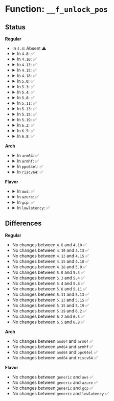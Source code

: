 # Function: <code>__f_unlock_pos</code>

## Status
<b>Regular</b>
<ul>
<li>
In <code>4.4</code>: Absent ⚠️
</li>
<li>
<details>
<summary>In <code>4.8</code>: ✅</summary>

```c
void __f_unlock_pos(struct file *f);
```

**Collision:** Unique Global

**Inline:** No

**Transformation:** False

**Instances:**

```
In fs/file.c (ffffffff81253370)
Location: fs/file.c:787
Inline: False
Direct callers:
  - fs/read_write.c:do_compat_readv
  - fs/read_write.c:do_writev
  - fs/read_write.c:do_readv
  - fs/read_write.c:SyS_write
  - fs/read_write.c:SyS_read
  - fs/read_write.c:SyS_llseek
  - fs/read_write.c:compat_SyS_lseek
  - fs/readdir.c:SyS_getdents64
  - fs/readdir.c:SyS_getdents
  - fs/readdir.c:SyS_old_readdir
  - fs/compat.c:compat_SyS_getdents64
  - fs/compat.c:compat_SyS_getdents
  - fs/compat.c:compat_SyS_old_readdir
```
**Symbols:**

```
ffffffff81253370-ffffffff81253384: __f_unlock_pos (STB_GLOBAL)
```
</details>
</li>
<li>
<details>
<summary>In <code>4.10</code>: ✅</summary>

```c
void __f_unlock_pos(struct file *f);
```

**Collision:** Unique Global

**Inline:** No

**Transformation:** False

**Instances:**

```
In fs/file.c (ffffffff812665c0)
Location: fs/file.c:787
Inline: False
Direct callers:
  - fs/read_write.c:do_compat_readv
  - fs/read_write.c:do_writev
  - fs/read_write.c:do_readv
  - fs/read_write.c:SyS_write
  - fs/read_write.c:SyS_read
  - fs/read_write.c:SyS_llseek
  - fs/read_write.c:compat_SyS_lseek
  - fs/readdir.c:SyS_getdents64
  - fs/readdir.c:SyS_getdents
  - fs/readdir.c:SyS_old_readdir
  - fs/compat.c:compat_SyS_getdents64
  - fs/compat.c:compat_SyS_getdents
  - fs/compat.c:compat_SyS_old_readdir
```
**Symbols:**

```
ffffffff812665c0-ffffffff812665d4: __f_unlock_pos (STB_GLOBAL)
```
</details>
</li>
<li>
<details>
<summary>In <code>4.13</code>: ✅</summary>

```c
void __f_unlock_pos(struct file *f);
```

**Collision:** Unique Global

**Inline:** No

**Transformation:** False

**Instances:**

```
In fs/file.c (ffffffff81273da0)
Location: fs/file.c:773
Inline: False
Direct callers:
  - fs/read_write.c:do_compat_writev
  - fs/read_write.c:do_compat_readv
  - fs/read_write.c:do_writev
  - fs/read_write.c:do_readv
  - fs/read_write.c:SyS_write
  - fs/read_write.c:SyS_read
  - fs/read_write.c:SyS_llseek
  - fs/read_write.c:compat_SyS_lseek
  - fs/readdir.c:compat_SyS_getdents
  - fs/readdir.c:compat_SyS_old_readdir
  - fs/readdir.c:SyS_getdents64
  - fs/readdir.c:SyS_getdents
  - fs/readdir.c:SyS_old_readdir
```
**Symbols:**

```
ffffffff81273da0-ffffffff81273db4: __f_unlock_pos (STB_GLOBAL)
```
</details>
</li>
<li>
<details>
<summary>In <code>4.15</code>: ✅</summary>

```c
void __f_unlock_pos(struct file *f);
```

**Collision:** Unique Global

**Inline:** No

**Transformation:** False

**Instances:**

```
In fs/file.c (ffffffff81296670)
Location: fs/file.c:776
Inline: False
Direct callers:
  - fs/read_write.c:do_compat_writev
  - fs/read_write.c:do_compat_readv
  - fs/read_write.c:do_writev
  - fs/read_write.c:do_readv
  - fs/read_write.c:SyS_write
  - fs/read_write.c:SyS_read
  - fs/read_write.c:SyS_llseek
  - fs/read_write.c:compat_SyS_lseek
  - fs/readdir.c:compat_SyS_getdents
  - fs/readdir.c:compat_SyS_old_readdir
  - fs/readdir.c:SyS_getdents64
  - fs/readdir.c:SyS_getdents
  - fs/readdir.c:SyS_old_readdir
```
**Symbols:**

```
ffffffff81296670-ffffffff81296684: __f_unlock_pos (STB_GLOBAL)
```
</details>
</li>
<li>
<details>
<summary>In <code>4.18</code>: ✅</summary>

```c
void __f_unlock_pos(struct file *f);
```

**Collision:** Unique Global

**Inline:** No

**Transformation:** False

**Instances:**

```
In fs/file.c (ffffffff812bca30)
Location: fs/file.c:772
Inline: False
Direct callers:
  - fs/read_write.c:do_compat_writev
  - fs/read_write.c:do_compat_readv
  - fs/read_write.c:do_writev
  - fs/read_write.c:do_readv
  - fs/read_write.c:ksys_write
  - fs/read_write.c:ksys_read
  - fs/read_write.c:__ia32_sys_llseek
  - fs/read_write.c:__x64_sys_llseek
  - fs/read_write.c:ksys_lseek
  - fs/readdir.c:__x32_compat_sys_getdents
  - fs/readdir.c:__ia32_compat_sys_getdents
  - fs/readdir.c:__x32_compat_sys_old_readdir
  - fs/readdir.c:__ia32_compat_sys_old_readdir
  - fs/readdir.c:ksys_getdents64
  - fs/readdir.c:__ia32_sys_getdents
  - fs/readdir.c:__x64_sys_getdents
  - fs/readdir.c:__ia32_sys_old_readdir
  - fs/readdir.c:__x64_sys_old_readdir
```
**Symbols:**

```
ffffffff812bca30-ffffffff812bca44: __f_unlock_pos (STB_GLOBAL)
```
</details>
</li>
<li>
<details>
<summary>In <code>5.0</code>: ✅</summary>

```c
void __f_unlock_pos(struct file *f);
```

**Collision:** Unique Global

**Inline:** No

**Transformation:** False

**Instances:**

```
In fs/file.c (ffffffff812d1cf0)
Location: fs/file.c:802
Inline: False
Direct callers:
  - fs/read_write.c:do_compat_writev
  - fs/read_write.c:do_compat_readv
  - fs/read_write.c:do_writev
  - fs/read_write.c:do_readv
  - fs/read_write.c:ksys_write
  - fs/read_write.c:ksys_read
  - fs/read_write.c:__ia32_sys_llseek
  - fs/read_write.c:__x64_sys_llseek
  - fs/read_write.c:ksys_lseek
  - fs/readdir.c:__x32_compat_sys_getdents
  - fs/readdir.c:__ia32_compat_sys_getdents
  - fs/readdir.c:__x32_compat_sys_old_readdir
  - fs/readdir.c:__ia32_compat_sys_old_readdir
  - fs/readdir.c:ksys_getdents64
  - fs/readdir.c:__ia32_sys_getdents
  - fs/readdir.c:__x64_sys_getdents
  - fs/readdir.c:__ia32_sys_old_readdir
  - fs/readdir.c:__x64_sys_old_readdir
```
**Symbols:**

```
ffffffff812d1cf0-ffffffff812d1d04: __f_unlock_pos (STB_GLOBAL)
```
</details>
</li>
<li>
<details>
<summary>In <code>5.3</code>: ✅</summary>

```c
void __f_unlock_pos(struct file *f);
```

**Collision:** Unique Global

**Inline:** No

**Transformation:** False

**Instances:**

```
In fs/file.c (ffffffff812eed20)
Location: fs/file.c:808
Inline: False
Direct callers:
  - fs/read_write.c:do_compat_writev
  - fs/read_write.c:do_compat_readv
  - fs/read_write.c:do_writev
  - fs/read_write.c:do_readv
  - fs/read_write.c:ksys_write
  - fs/read_write.c:ksys_read
  - fs/read_write.c:__ia32_sys_llseek
  - fs/read_write.c:__x64_sys_llseek
  - fs/read_write.c:ksys_lseek
  - fs/readdir.c:__x32_compat_sys_getdents
  - fs/readdir.c:__ia32_compat_sys_getdents
  - fs/readdir.c:__x32_compat_sys_old_readdir
  - fs/readdir.c:__ia32_compat_sys_old_readdir
  - fs/readdir.c:ksys_getdents64
  - fs/readdir.c:__ia32_sys_getdents
  - fs/readdir.c:__x64_sys_getdents
  - fs/readdir.c:__ia32_sys_old_readdir
  - fs/readdir.c:__x64_sys_old_readdir
```
**Symbols:**

```
ffffffff812eed20-ffffffff812eed34: __f_unlock_pos (STB_GLOBAL)
```
</details>
</li>
<li>
<details>
<summary>In <code>5.4</code>: ✅</summary>

```c
void __f_unlock_pos(struct file *f);
```

**Collision:** Unique Global

**Inline:** No

**Transformation:** False

**Instances:**

```
In fs/file.c (ffffffff813007e0)
Location: fs/file.c:808
Inline: False
Direct callers:
  - fs/read_write.c:do_compat_writev
  - fs/read_write.c:do_compat_readv
  - fs/read_write.c:do_writev
  - fs/read_write.c:do_readv
  - fs/read_write.c:ksys_write
  - fs/read_write.c:ksys_read
  - fs/read_write.c:__ia32_sys_llseek
  - fs/read_write.c:__x64_sys_llseek
  - fs/read_write.c:ksys_lseek
  - fs/readdir.c:__x32_compat_sys_getdents
  - fs/readdir.c:__ia32_compat_sys_getdents
  - fs/readdir.c:__x32_compat_sys_old_readdir
  - fs/readdir.c:__ia32_compat_sys_old_readdir
  - fs/readdir.c:ksys_getdents64
  - fs/readdir.c:__ia32_sys_getdents
  - fs/readdir.c:__x64_sys_getdents
  - fs/readdir.c:__ia32_sys_old_readdir
  - fs/readdir.c:__x64_sys_old_readdir
```
**Symbols:**

```
ffffffff813007e0-ffffffff813007f4: __f_unlock_pos (STB_GLOBAL)
```
</details>
</li>
<li>
<details>
<summary>In <code>5.8</code>: ✅</summary>

```c
void __f_unlock_pos(struct file *f);
```

**Collision:** Unique Global

**Inline:** No

**Transformation:** False

**Instances:**

```
In fs/file.c (ffffffff81339a00)
Location: fs/file.c:833
Inline: False
Direct callers:
  - fs/read_write.c:do_compat_writev
  - fs/read_write.c:do_compat_readv
  - fs/read_write.c:do_writev
  - fs/read_write.c:do_readv
  - fs/read_write.c:ksys_write
  - fs/read_write.c:ksys_read
  - fs/read_write.c:__ia32_sys_llseek
  - fs/read_write.c:__x64_sys_llseek
  - fs/read_write.c:ksys_lseek
  - fs/readdir.c:__x32_compat_sys_getdents
  - fs/readdir.c:__ia32_compat_sys_getdents
  - fs/readdir.c:__x32_compat_sys_old_readdir
  - fs/readdir.c:__ia32_compat_sys_old_readdir
  - fs/readdir.c:ksys_getdents64
  - fs/readdir.c:__ia32_sys_getdents
  - fs/readdir.c:__x64_sys_getdents
  - fs/readdir.c:__ia32_sys_old_readdir
  - fs/readdir.c:__x64_sys_old_readdir
```
**Symbols:**

```
ffffffff81339a00-ffffffff81339a14: __f_unlock_pos (STB_GLOBAL)
```
</details>
</li>
<li>
<details>
<summary>In <code>5.11</code>: ✅</summary>

```c
void __f_unlock_pos(struct file *f);
```

**Collision:** Unique Global

**Inline:** No

**Transformation:** False

**Instances:**

```
In fs/file.c (ffffffff81345730)
Location: fs/file.c:969
Inline: False
Direct callers:
  - fs/read_write.c:do_writev
  - fs/read_write.c:do_readv
  - fs/read_write.c:ksys_write
  - fs/read_write.c:ksys_read
  - fs/read_write.c:__ia32_sys_llseek
  - fs/read_write.c:__x64_sys_llseek
  - fs/read_write.c:ksys_lseek
  - fs/readdir.c:__x32_compat_sys_getdents
  - fs/readdir.c:__ia32_compat_sys_getdents
  - fs/readdir.c:__x32_compat_sys_old_readdir
  - fs/readdir.c:__ia32_compat_sys_old_readdir
  - fs/readdir.c:__ia32_sys_getdents64
  - fs/readdir.c:__x64_sys_getdents64
  - fs/readdir.c:__ia32_sys_getdents
  - fs/readdir.c:__x64_sys_getdents
  - fs/readdir.c:__ia32_sys_old_readdir
  - fs/readdir.c:__x64_sys_old_readdir
```
**Symbols:**

```
ffffffff81345730-ffffffff81345744: __f_unlock_pos (STB_GLOBAL)
```
</details>
</li>
<li>
<details>
<summary>In <code>5.13</code>: ✅</summary>

```c
void __f_unlock_pos(struct file *f);
```

**Collision:** Unique Global

**Inline:** No

**Transformation:** False

**Instances:**

```
In fs/file.c (ffffffff8134bad0)
Location: fs/file.c:981
Inline: False
Direct callers:
  - fs/read_write.c:do_writev
  - fs/read_write.c:do_readv
  - fs/read_write.c:ksys_write
  - fs/read_write.c:ksys_read
  - fs/read_write.c:__ia32_sys_llseek
  - fs/read_write.c:__x64_sys_llseek
  - fs/read_write.c:ksys_lseek
  - fs/readdir.c:__x32_compat_sys_getdents
  - fs/readdir.c:__ia32_compat_sys_getdents
  - fs/readdir.c:__x32_compat_sys_old_readdir
  - fs/readdir.c:__ia32_compat_sys_old_readdir
  - fs/readdir.c:__ia32_sys_getdents64
  - fs/readdir.c:__x64_sys_getdents64
  - fs/readdir.c:__ia32_sys_getdents
  - fs/readdir.c:__x64_sys_getdents
  - fs/readdir.c:__ia32_sys_old_readdir
  - fs/readdir.c:__x64_sys_old_readdir
```
**Symbols:**

```
ffffffff8134bad0-ffffffff8134bae4: __f_unlock_pos (STB_GLOBAL)
```
</details>
</li>
<li>
<details>
<summary>In <code>5.15</code>: ✅</summary>

```c
void __f_unlock_pos(struct file *f);
```

**Collision:** Unique Global

**Inline:** No

**Transformation:** False

**Instances:**

```
In fs/file.c (ffffffff81399910)
Location: fs/file.c:1041
Inline: False
Direct callers:
  - fs/read_write.c:do_writev
  - fs/read_write.c:do_readv
  - fs/read_write.c:ksys_write
  - fs/read_write.c:ksys_read
  - fs/read_write.c:__ia32_sys_llseek
  - fs/read_write.c:__x64_sys_llseek
  - fs/read_write.c:ksys_lseek
  - fs/readdir.c:__x64_compat_sys_getdents
  - fs/readdir.c:__ia32_compat_sys_getdents
  - fs/readdir.c:__x64_compat_sys_old_readdir
  - fs/readdir.c:__ia32_compat_sys_old_readdir
  - fs/readdir.c:__ia32_sys_getdents64
  - fs/readdir.c:__x64_sys_getdents64
  - fs/readdir.c:__ia32_sys_getdents
  - fs/readdir.c:__x64_sys_getdents
  - fs/readdir.c:__ia32_sys_old_readdir
  - fs/readdir.c:__x64_sys_old_readdir
```
**Symbols:**

```
ffffffff81399910-ffffffff81399924: __f_unlock_pos (STB_GLOBAL)
```
</details>
</li>
<li>
<details>
<summary>In <code>5.19</code>: ✅</summary>

```c
void __f_unlock_pos(struct file *f);
```

**Collision:** Unique Global

**Inline:** No

**Transformation:** False

**Instances:**

```
In fs/file.c (ffffffff8141c300)
Location: fs/file.c:1043
Inline: False
Direct callers:
  - fs/read_write.c:do_writev
  - fs/read_write.c:do_writev
  - fs/read_write.c:do_readv
  - fs/read_write.c:do_readv
  - fs/read_write.c:ksys_write
  - fs/read_write.c:ksys_read
  - fs/read_write.c:__ia32_sys_llseek
  - fs/read_write.c:__x64_sys_llseek
  - fs/read_write.c:ksys_lseek
  - fs/readdir.c:__ia32_compat_sys_getdents
  - fs/readdir.c:__ia32_compat_sys_old_readdir
  - fs/readdir.c:__ia32_sys_getdents64
  - fs/readdir.c:__x64_sys_getdents64
  - fs/readdir.c:__ia32_sys_getdents
  - fs/readdir.c:__x64_sys_getdents
  - fs/readdir.c:__ia32_sys_old_readdir
  - fs/readdir.c:__x64_sys_old_readdir
```
**Symbols:**

```
ffffffff8141c300-ffffffff8141c31a: __f_unlock_pos (STB_GLOBAL)
```
</details>
</li>
<li>
<details>
<summary>In <code>6.2</code>: ✅</summary>

```c
void __f_unlock_pos(struct file *f);
```

**Collision:** Unique Global

**Inline:** No

**Transformation:** False

**Instances:**

```
In fs/file.c (ffffffff814a83f0)
Location: fs/file.c:1053
Inline: False
Direct callers:
  - fs/read_write.c:do_writev
  - fs/read_write.c:do_writev
  - fs/read_write.c:do_readv
  - fs/read_write.c:do_readv
  - fs/read_write.c:ksys_write
  - fs/read_write.c:ksys_read
  - fs/read_write.c:__ia32_sys_llseek
  - fs/read_write.c:__x64_sys_llseek
  - fs/read_write.c:ksys_lseek
  - fs/readdir.c:__ia32_compat_sys_getdents
  - fs/readdir.c:__ia32_compat_sys_old_readdir
  - fs/readdir.c:__ia32_sys_getdents64
  - fs/readdir.c:__x64_sys_getdents64
  - fs/readdir.c:__ia32_sys_getdents
  - fs/readdir.c:__x64_sys_getdents
  - fs/readdir.c:__ia32_sys_old_readdir
  - fs/readdir.c:__x64_sys_old_readdir
```
**Symbols:**

```
ffffffff814a83f0-ffffffff814a840a: __f_unlock_pos (STB_GLOBAL)
```
</details>
</li>
<li>
<details>
<summary>In <code>6.5</code>: ✅</summary>

```c
void __f_unlock_pos(struct file *f);
```

**Collision:** Unique Global

**Inline:** No

**Transformation:** False

**Instances:**

```
In fs/file.c (ffffffff814dd3e0)
Location: fs/file.c:1068
Inline: False
Direct callers:
  - fs/read_write.c:do_writev
  - fs/read_write.c:do_writev
  - fs/read_write.c:do_readv
  - fs/read_write.c:do_readv
  - fs/read_write.c:ksys_write
  - fs/read_write.c:ksys_read
  - fs/read_write.c:__ia32_sys_llseek
  - fs/read_write.c:__x64_sys_llseek
  - fs/read_write.c:ksys_lseek
  - fs/readdir.c:__ia32_compat_sys_getdents
  - fs/readdir.c:__ia32_compat_sys_old_readdir
  - fs/readdir.c:__ia32_sys_getdents64
  - fs/readdir.c:__x64_sys_getdents64
  - fs/readdir.c:__ia32_sys_getdents
  - fs/readdir.c:__x64_sys_getdents
  - fs/readdir.c:__ia32_sys_old_readdir
  - fs/readdir.c:__x64_sys_old_readdir
```
**Symbols:**

```
ffffffff814dd3e0-ffffffff814dd3fa: __f_unlock_pos (STB_GLOBAL)
```
</details>
</li>
<li>
<details>
<summary>In <code>6.8</code>: ✅</summary>

```c
void __f_unlock_pos(struct file *f);
```

**Collision:** Unique Global

**Inline:** No

**Transformation:** False

**Instances:**

```
In fs/file.c (ffffffff8150ff00)
Location: fs/file.c:1197
Inline: False
Direct callers:
  - fs/read_write.c:do_writev
  - fs/read_write.c:do_writev
  - fs/read_write.c:do_readv
  - fs/read_write.c:do_readv
  - fs/read_write.c:ksys_write
  - fs/read_write.c:ksys_read
  - fs/read_write.c:__ia32_sys_llseek
  - fs/read_write.c:__x64_sys_llseek
  - fs/read_write.c:ksys_lseek
  - fs/readdir.c:__ia32_compat_sys_getdents
  - fs/readdir.c:__ia32_compat_sys_old_readdir
  - fs/readdir.c:__ia32_sys_getdents64
  - fs/readdir.c:__x64_sys_getdents64
  - fs/readdir.c:__ia32_sys_getdents
  - fs/readdir.c:__x64_sys_getdents
  - fs/readdir.c:__ia32_sys_old_readdir
  - fs/readdir.c:__x64_sys_old_readdir
```
**Symbols:**

```
ffffffff8150ff00-ffffffff8150ff1a: __f_unlock_pos (STB_GLOBAL)
```
</details>
</li>
</ul>
<b>Arch</b>
<ul>
<li>
<details>
<summary>In <code>arm64</code>: ✅</summary>

```c
void __f_unlock_pos(struct file *f);
```

**Collision:** Unique Global

**Inline:** No

**Transformation:** False

**Instances:**

```
In fs/file.c (ffff8000103b2620)
Location: fs/file.c:808
Inline: False
Direct callers:
  - fs/read_write.c:do_compat_writev
  - fs/read_write.c:do_compat_readv
  - fs/read_write.c:do_writev
  - fs/read_write.c:do_readv
  - fs/read_write.c:ksys_write
  - fs/read_write.c:ksys_read
  - fs/read_write.c:__arm64_sys_llseek
  - fs/read_write.c:ksys_lseek
  - fs/readdir.c:__arm64_compat_sys_getdents
  - fs/readdir.c:__arm64_compat_sys_old_readdir
  - fs/readdir.c:ksys_getdents64
  - fs/readdir.c:__arm64_sys_getdents
```
**Symbols:**

```
ffff8000103b2620-ffff8000103b264c: __f_unlock_pos (STB_GLOBAL)
```
</details>
</li>
<li>
<details>
<summary>In <code>armhf</code>: ✅</summary>

```c
void __f_unlock_pos(struct file *f);
```

**Collision:** Unique Global

**Inline:** No

**Transformation:** False

**Instances:**

```
In fs/file.c (c059194c)
Location: fs/file.c:808
Inline: False
Direct callers:
  - fs/read_write.c:do_writev
  - fs/read_write.c:do_readv
  - fs/read_write.c:ksys_write
  - fs/read_write.c:ksys_read
  - fs/read_write.c:__se_sys_llseek
  - fs/read_write.c:ksys_lseek
  - fs/readdir.c:ksys_getdents64
  - fs/readdir.c:__se_sys_getdents
```
**Symbols:**

```
c059194c-c059196c: __f_unlock_pos (STB_GLOBAL)
```
</details>
</li>
<li>
<details>
<summary>In <code>ppc64el</code>: ✅</summary>

```c
void __f_unlock_pos(struct file *f);
```

**Collision:** Unique Global

**Inline:** No

**Transformation:** False

**Instances:**

```
In fs/file.c (c0000000004ae4d0)
Location: fs/file.c:808
Inline: False
Direct callers:
  - fs/read_write.c:do_compat_writev
  - fs/read_write.c:do_compat_readv
  - fs/read_write.c:do_writev
  - fs/read_write.c:do_readv
  - fs/read_write.c:ksys_write
  - fs/read_write.c:ksys_read
  - fs/read_write.c:__se_sys_llseek
  - fs/read_write.c:ksys_lseek
  - fs/readdir.c:__se_compat_sys_getdents
  - fs/readdir.c:__se_compat_sys_old_readdir
  - fs/readdir.c:ksys_getdents64
  - fs/readdir.c:__se_sys_getdents
  - fs/readdir.c:__se_sys_old_readdir
```
**Symbols:**

```
c0000000004ae4d0-c0000000004ae508: __f_unlock_pos (STB_GLOBAL)
```
</details>
</li>
<li>
<details>
<summary>In <code>riscv64</code>: ✅</summary>

```c
void __f_unlock_pos(struct file *f);
```

**Collision:** Unique Global

**Inline:** No

**Transformation:** False

**Instances:**

```
In fs/file.c (ffffffe00027665e)
Location: fs/file.c:808
Inline: False
Direct callers:
  - fs/read_write.c:do_writev
  - fs/read_write.c:do_readv
  - fs/read_write.c:ksys_write
  - fs/read_write.c:ksys_read
  - fs/read_write.c:ksys_lseek
  - fs/readdir.c:ksys_getdents64
  - fs/readdir.c:__se_sys_getdents
```
**Symbols:**

```
ffffffe00027665e-ffffffe00027668a: __f_unlock_pos (STB_GLOBAL)
```
</details>
</li>
</ul>
<b>Flavor</b>
<ul>
<li>
<details>
<summary>In <code>aws</code>: ✅</summary>

```c
void __f_unlock_pos(struct file *f);
```

**Collision:** Unique Global

**Inline:** No

**Transformation:** False

**Instances:**

```
In fs/file.c (ffffffff812f8dc0)
Location: fs/file.c:808
Inline: False
Direct callers:
  - fs/read_write.c:do_compat_writev
  - fs/read_write.c:do_compat_readv
  - fs/read_write.c:do_writev
  - fs/read_write.c:do_readv
  - fs/read_write.c:ksys_write
  - fs/read_write.c:ksys_read
  - fs/read_write.c:__ia32_sys_llseek
  - fs/read_write.c:__x64_sys_llseek
  - fs/read_write.c:ksys_lseek
  - fs/readdir.c:__x32_compat_sys_getdents
  - fs/readdir.c:__ia32_compat_sys_getdents
  - fs/readdir.c:__x32_compat_sys_old_readdir
  - fs/readdir.c:__ia32_compat_sys_old_readdir
  - fs/readdir.c:ksys_getdents64
  - fs/readdir.c:__ia32_sys_getdents
  - fs/readdir.c:__x64_sys_getdents
  - fs/readdir.c:__ia32_sys_old_readdir
  - fs/readdir.c:__x64_sys_old_readdir
```
**Symbols:**

```
ffffffff812f8dc0-ffffffff812f8dd4: __f_unlock_pos (STB_GLOBAL)
```
</details>
</li>
<li>
<details>
<summary>In <code>azure</code>: ✅</summary>

```c
void __f_unlock_pos(struct file *f);
```

**Collision:** Unique Global

**Inline:** No

**Transformation:** False

**Instances:**

```
In fs/file.c (ffffffff812e99e0)
Location: fs/file.c:808
Inline: False
Direct callers:
  - fs/read_write.c:do_compat_writev
  - fs/read_write.c:do_compat_readv
  - fs/read_write.c:do_writev
  - fs/read_write.c:do_readv
  - fs/read_write.c:ksys_write
  - fs/read_write.c:ksys_read
  - fs/read_write.c:__ia32_sys_llseek
  - fs/read_write.c:__x64_sys_llseek
  - fs/read_write.c:ksys_lseek
  - fs/readdir.c:__x32_compat_sys_getdents
  - fs/readdir.c:__ia32_compat_sys_getdents
  - fs/readdir.c:__x32_compat_sys_old_readdir
  - fs/readdir.c:__ia32_compat_sys_old_readdir
  - fs/readdir.c:ksys_getdents64
  - fs/readdir.c:__ia32_sys_getdents
  - fs/readdir.c:__x64_sys_getdents
  - fs/readdir.c:__ia32_sys_old_readdir
  - fs/readdir.c:__x64_sys_old_readdir
```
**Symbols:**

```
ffffffff812e99e0-ffffffff812e99f4: __f_unlock_pos (STB_GLOBAL)
```
</details>
</li>
<li>
<details>
<summary>In <code>gcp</code>: ✅</summary>

```c
void __f_unlock_pos(struct file *f);
```

**Collision:** Unique Global

**Inline:** No

**Transformation:** False

**Instances:**

```
In fs/file.c (ffffffff812f6bd0)
Location: fs/file.c:808
Inline: False
Direct callers:
  - fs/read_write.c:do_compat_writev
  - fs/read_write.c:do_compat_readv
  - fs/read_write.c:do_writev
  - fs/read_write.c:do_readv
  - fs/read_write.c:ksys_write
  - fs/read_write.c:ksys_read
  - fs/read_write.c:__ia32_sys_llseek
  - fs/read_write.c:__x64_sys_llseek
  - fs/read_write.c:ksys_lseek
  - fs/readdir.c:__x32_compat_sys_getdents
  - fs/readdir.c:__ia32_compat_sys_getdents
  - fs/readdir.c:__x32_compat_sys_old_readdir
  - fs/readdir.c:__ia32_compat_sys_old_readdir
  - fs/readdir.c:ksys_getdents64
  - fs/readdir.c:__ia32_sys_getdents
  - fs/readdir.c:__x64_sys_getdents
  - fs/readdir.c:__ia32_sys_old_readdir
  - fs/readdir.c:__x64_sys_old_readdir
```
**Symbols:**

```
ffffffff812f6bd0-ffffffff812f6be4: __f_unlock_pos (STB_GLOBAL)
```
</details>
</li>
<li>
<details>
<summary>In <code>lowlatency</code>: ✅</summary>

```c
void __f_unlock_pos(struct file *f);
```

**Collision:** Unique Global

**Inline:** No

**Transformation:** False

**Instances:**

```
In fs/file.c (ffffffff81307e20)
Location: fs/file.c:808
Inline: False
Direct callers:
  - fs/read_write.c:do_compat_writev
  - fs/read_write.c:do_compat_readv
  - fs/read_write.c:do_writev
  - fs/read_write.c:do_readv
  - fs/read_write.c:ksys_write
  - fs/read_write.c:ksys_read
  - fs/read_write.c:__ia32_sys_llseek
  - fs/read_write.c:__x64_sys_llseek
  - fs/read_write.c:ksys_lseek
  - fs/readdir.c:__x32_compat_sys_getdents
  - fs/readdir.c:__ia32_compat_sys_getdents
  - fs/readdir.c:__x32_compat_sys_old_readdir
  - fs/readdir.c:__ia32_compat_sys_old_readdir
  - fs/readdir.c:ksys_getdents64
  - fs/readdir.c:__ia32_sys_getdents
  - fs/readdir.c:__x64_sys_getdents
  - fs/readdir.c:__ia32_sys_old_readdir
  - fs/readdir.c:__x64_sys_old_readdir
```
**Symbols:**

```
ffffffff81307e20-ffffffff81307e34: __f_unlock_pos (STB_GLOBAL)
```
</details>
</li>
</ul>

## Differences
<b>Regular</b>
<ul>
<li>
No changes between <code>4.8</code> and <code>4.10</code> ✅
</li>
<li>
No changes between <code>4.10</code> and <code>4.13</code> ✅
</li>
<li>
No changes between <code>4.13</code> and <code>4.15</code> ✅
</li>
<li>
No changes between <code>4.15</code> and <code>4.18</code> ✅
</li>
<li>
No changes between <code>4.18</code> and <code>5.0</code> ✅
</li>
<li>
No changes between <code>5.0</code> and <code>5.3</code> ✅
</li>
<li>
No changes between <code>5.3</code> and <code>5.4</code> ✅
</li>
<li>
No changes between <code>5.4</code> and <code>5.8</code> ✅
</li>
<li>
No changes between <code>5.8</code> and <code>5.11</code> ✅
</li>
<li>
No changes between <code>5.11</code> and <code>5.13</code> ✅
</li>
<li>
No changes between <code>5.13</code> and <code>5.15</code> ✅
</li>
<li>
No changes between <code>5.15</code> and <code>5.19</code> ✅
</li>
<li>
No changes between <code>5.19</code> and <code>6.2</code> ✅
</li>
<li>
No changes between <code>6.2</code> and <code>6.5</code> ✅
</li>
<li>
No changes between <code>6.5</code> and <code>6.8</code> ✅
</li>
</ul>
<b>Arch</b>
<ul>
<li>
No changes between <code>amd64</code> and <code>arm64</code> ✅
</li>
<li>
No changes between <code>amd64</code> and <code>armhf</code> ✅
</li>
<li>
No changes between <code>amd64</code> and <code>ppc64el</code> ✅
</li>
<li>
No changes between <code>amd64</code> and <code>riscv64</code> ✅
</li>
</ul>
<b>Flavor</b>
<ul>
<li>
No changes between <code>generic</code> and <code>aws</code> ✅
</li>
<li>
No changes between <code>generic</code> and <code>azure</code> ✅
</li>
<li>
No changes between <code>generic</code> and <code>gcp</code> ✅
</li>
<li>
No changes between <code>generic</code> and <code>lowlatency</code> ✅
</li>
</ul>
